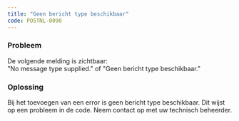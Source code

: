 ```yaml
---
title: "Geen bericht type beschikbaar"
code: POSTNL-0090
---
```

### Probleem

De volgende melding is zichtbaar:  
"No message type supplied." of "Geen bericht type beschikbaar."  

### Oplossing

Bij het toevoegen van een error is geen bericht type beschikbaar. Dit wijst op een probleem in de code. Neem contact op met uw technisch beheerder.
